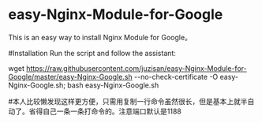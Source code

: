 # easy-Nginx-Module-for-Google

This is an easy way to install Nginx Module for Google。

#Installation
Run the script and follow the assistant:

wget https://raw.githubusercontent.com/juzisan/easy-Nginx-Module-for-Google/master/easy-Nginx-Google.sh --no-check-certificate -O easy-Nginx-Google.sh; bash easy-Nginx-Google.sh

#本人比较懒发现这样更方便，只需用复制一行命令虽然很长，但是基本上就半自动了。省得自己一条一条打命令的。注意端口默认是1188
